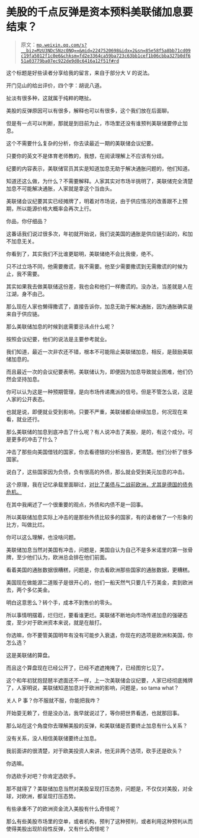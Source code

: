 # 美股的千点反弹是资本预料美联储加息要结束？

> 原文：[`mp.weixin.qq.com/s?__biz=MzU3NDc5Nzc0NQ==&mid=2247520698&idx=2&sn=85e58f5a8bb71cd09c19fa5012f1c0e6&chksm=fd2e3364ca59ba723c63bb1cef1b06cbba327b0df651a03779ba07ec922de9d0c6416a12f51f#rd`](http://mp.weixin.qq.com/s?__biz=MzU3NDc5Nzc0NQ==&mid=2247520698&idx=2&sn=85e58f5a8bb71cd09c19fa5012f1c0e6&chksm=fd2e3364ca59ba723c63bb1cef1b06cbba327b0df651a03779ba07ec922de9d0c6416a12f51f#rd)

这个标题是好些读者分享给我的留言，来自于部分大 V 的说法。

开门见山的给出评价，四个字：胡说八道。

扯淡有很多种，这就属于纯粹的瞎扯。

美股的反弹原因可以有很多，解释也可以有很多，这个我们放在后面聊。

但是有一点可以判断，那就是到目前为止，市场里还没有谁预判美联储要停止加息。

这个不需要什么复杂的分析，你去读最近一期的美联储会议纪要。

只要你的英文不是体育老师教的，我想，在阅读理解上不应该有分歧。

纪要的内容表示，美联储官员其实是知道加息无助于解决通胀问题的，他们知道。

知道还这么做，为什么？不需要解释。人家其实对市场半挑明了，美联储完全清楚加息不可能解决通胀，人家就是拿这个当由头。

美联储会议纪要其实已经摊牌了，明着对市场说，由于供应情况的改善跟不上预期，所以能源价格大概率会再次上行。

你品，你仔细品？

这番话我们说过很多次，年初就开始说，我们说美国的通胀是供应链引起的，和加不加息无关。

你看到了，其实我们不比谁更聪明，美联储绝不会比我傻，绝不。

只不过立场不同，他需要撒谎，我不需要。他至少需要撒谎到无需撒谎的时候为止，我不需要。

其实如果我去做美联储这份差，我也会和他们一样撒谎的。没办法，当差就是人在江湖，身不由己。

那么现在人家也懒得撒谎了，直接告诉你，加息无助于解决通胀，因为通胀确实是来自于供应链。

那么美联储加息的时候到底需要忌讳点什么呢？

按照会议纪要，他们的说法是主要参考就业。

我们知道，最近一次非农还不错，根本不可能阻止美联储加息，相反，是鼓励美联储加息的。

而且最近一次的会议纪要表明，美联储认为，即便因为加息导致就业困难，他们仍然会坚持加息。

你可以认为这是一种预期管理，是向市场传递鹰派的信号。但是不管怎么说，这是人家的公开表态。

也就是说，即便就业受到影响，只要不严重，美联储都会继续加息，何况现在来看，就业还行。

那么美联储的加息到底冲击了什么呢？有人说冲击了美股，是的，有这个成分。可是更多的冲击了什么？

冲击了那些向美国借钱的国家，你去看德银的分析报告，更清楚。他们分析了很多国家。

说白了，这些国家因为负债，负有很高的外债，那么就会受到美元加息的冲击。

这个原理，我在记忆承载里面聊过，[对比了美债与二战前欧洲，尤其是德国的债务危机。](https://mp.weixin.qq.com/s?__biz=MzU0MjYwNDU2Mw==&mid=2247508126&idx=2&sn=a81926ab7c6a25721c8a4e9d0c690389&chksm=fb1acce2cc6d45f4ebd8ade90c46f140662750a1b3476868c8ad43279acd8fe71c1eb82a125a&token=684653835&lang=zh_CN&scene=21#wechat_redirect)

在其中我阐述了一个很重要的观点，外债和内债不是一回事。

所以美联储加息实际上冲击的是那些外债比较多的国家，有的读者做了一个形象的比方，叫做比烂。

你可以这么理解，也没啥问题。

美联储加息当然对美国有冲击，问题是，美国自认为自己不是多米诺里的第一张骨牌，至少他们认为，欧洲总会排在他们前面。

看着美国的通胀数据很糟糕，问题是，你去看欧洲那些国家的通胀数据，更糟糕。

美国现在做能源二道贩子是很开心的，他们一船天然气只要几千万美金，卖到欧洲去，两个多亿美金。

明白这意思么？转个手，成本不到售价的零头。

所以事情明摆着，烂归烂，要看谁更烂。美联储不断地向市场传递加息的强硬态度，至少对于欧洲资本来说，就是在敲打。

你选嘛，你不要管美国明年有没有可能步入衰退，你现在的选项是欧洲和美国，你怎么选？

这是美联储的算盘。

而且这个算盘现在已经公开了，已经不遮遮掩掩了，已经图穷匕见了。

这个和年初犹抱琵琶半遮面还不一样，上一次美联储会议纪要，人家已经彻底摊牌了，人家明说，美联储知道加息对于欧洲的影响，问题是，so tama what？

关人 P 事？你不服就不服，你能把我咋？

开始耍无赖了，但是没办法，我早就说过了，等你把世界看透，也就那回事。

那么站在这个角度你去理解美股的反弹，和美联储是否要终止加息有什么关系？

没有关系，没人相信美联储要终止加息。

我前面讲的很清楚，对于欧美投资人来讲，他无非两个选项，砍手还是砍头？

你选嘛。

你选砍手对吧？你肯定选砍手。

那不就得了？美联储加息当然对美股呈现打压态势，问题是，不仅仅对美股，对全球，对欧洲，都呈现打压态势。

有些承重不了的欧洲资金流入美股有什么奇怪呢？

那么有些美股市场里的空单，或者机构，预判了这种预判，或者利用这种预判从而使得美股出现阶段性反弹，又有什么奇怪呢？